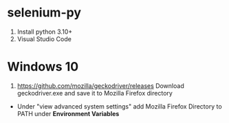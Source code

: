 # selenium-py
1. Install python 3.10+ 
2. Visual Studio Code
# Windows 10 
1. https://github.com/mozilla/geckodriver/releases Download geckodriver.exe and save it to Mozilla Firefox directory 
- Under "view advanced system settings" add Mozilla Firefox Directory to PATH under **Environment Variables**
